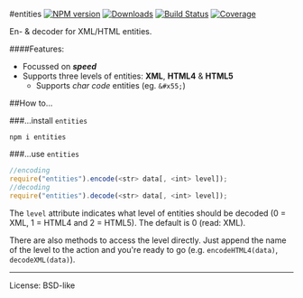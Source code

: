#entities [![NPM version](http://img.shields.io/npm/v/entities.svg)](https://npmjs.org/package/entities)  [![Downloads](https://img.shields.io/npm/dm/entities.svg)](https://npmjs.org/package/entities) [![Build Status](http://img.shields.io/travis/fb55/node-entities.svg)](http://travis-ci.org/fb55/node-entities) [![Coverage](http://img.shields.io/coveralls/fb55/node-entities.svg)](https://coveralls.io/r/fb55/node-entities)

En- & decoder for XML/HTML entities.

####Features:
* Focussed on ___speed___
* Supports three levels of entities: __XML__, __HTML4__ & __HTML5__
    * Supports _char code_ entities (eg. `&#x55;`)

##How to…

###…install `entities`

    npm i entities

###…use `entities`

```javascript
//encoding
require("entities").encode(<str> data[, <int> level]);
//decoding
require("entities").decode(<str> data[, <int> level]);
```

The `level` attribute indicates what level of entities should be decoded (0 = XML, 1 = HTML4 and 2 = HTML5). The default is 0 (read: XML).

There are also methods to access the level directly. Just append the name of the level to the action and you're ready to go (e.g. `encodeHTML4(data)`, `decodeXML(data)`).

---

License: BSD-like
